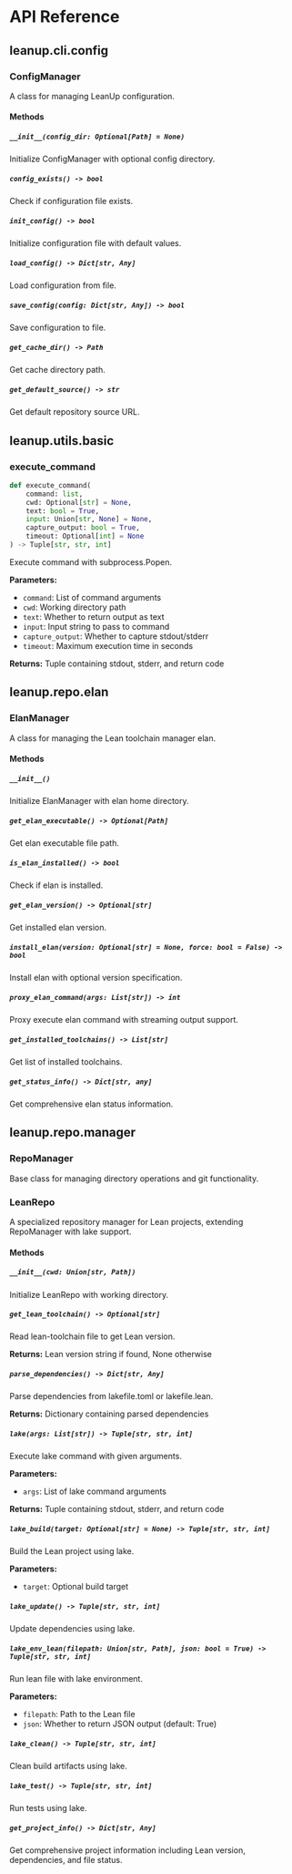 # API Reference

## leanup.cli.config

### ConfigManager

A class for managing LeanUp configuration.

#### Methods

##### `__init__(config_dir: Optional[Path] = None)`
Initialize ConfigManager with optional config directory.

##### `config_exists() -> bool`
Check if configuration file exists.

##### `init_config() -> bool`
Initialize configuration file with default values.

##### `load_config() -> Dict[str, Any]`
Load configuration from file.

##### `save_config(config: Dict[str, Any]) -> bool`
Save configuration to file.

##### `get_cache_dir() -> Path`
Get cache directory path.

##### `get_default_source() -> str`
Get default repository source URL.

## leanup.utils.basic

### execute_command

```python
def execute_command(
    command: list,
    cwd: Optional[str] = None,
    text: bool = True,
    input: Union[str, None] = None,
    capture_output: bool = True,
    timeout: Optional[int] = None
) -> Tuple[str, str, int]
```

Execute command with subprocess.Popen.

**Parameters:**
- `command`: List of command arguments
- `cwd`: Working directory path
- `text`: Whether to return output as text
- `input`: Input string to pass to command
- `capture_output`: Whether to capture stdout/stderr
- `timeout`: Maximum execution time in seconds

**Returns:**
Tuple containing stdout, stderr, and return code

## leanup.repo.elan

### ElanManager

A class for managing the Lean toolchain manager elan.

#### Methods

##### `__init__()`
Initialize ElanManager with elan home directory.

##### `get_elan_executable() -> Optional[Path]`
Get elan executable file path.

##### `is_elan_installed() -> bool`
Check if elan is installed.

##### `get_elan_version() -> Optional[str]`
Get installed elan version.

##### `install_elan(version: Optional[str] = None, force: bool = False) -> bool`
Install elan with optional version specification.

##### `proxy_elan_command(args: List[str]) -> int`
Proxy execute elan command with streaming output support.

##### `get_installed_toolchains() -> List[str]`
Get list of installed toolchains.

##### `get_status_info() -> Dict[str, any]`
Get comprehensive elan status information.

## leanup.repo.manager

### RepoManager

Base class for managing directory operations and git functionality.

### LeanRepo

A specialized repository manager for Lean projects, extending RepoManager with lake support.

#### Methods

##### `__init__(cwd: Union[str, Path])`
Initialize LeanRepo with working directory.

##### `get_lean_toolchain() -> Optional[str]`
Read lean-toolchain file to get Lean version.

**Returns:**
Lean version string if found, None otherwise

##### `parse_dependencies() -> Dict[str, Any]`
Parse dependencies from lakefile.toml or lakefile.lean.

**Returns:**
Dictionary containing parsed dependencies

##### `lake(args: List[str]) -> Tuple[str, str, int]`
Execute lake command with given arguments.

**Parameters:**
- `args`: List of lake command arguments

**Returns:**
Tuple containing stdout, stderr, and return code

##### `lake_build(target: Optional[str] = None) -> Tuple[str, str, int]`
Build the Lean project using lake.

**Parameters:**
- `target`: Optional build target

##### `lake_update() -> Tuple[str, str, int]`
Update dependencies using lake.

##### `lake_env_lean(filepath: Union[str, Path], json: bool = True) -> Tuple[str, str, int]`
Run lean file with lake environment.

**Parameters:**
- `filepath`: Path to the Lean file
- `json`: Whether to return JSON output (default: True)

##### `lake_clean() -> Tuple[str, str, int]`
Clean build artifacts using lake.

##### `lake_test() -> Tuple[str, str, int]`
Run tests using lake.

##### `get_project_info() -> Dict[str, Any]`
Get comprehensive project information including Lean version, dependencies, and file status.